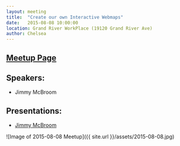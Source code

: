 ```yaml
---
layout: meeting
title:  "Create our own Interactive Webmaps"
date:   2015-08-08 10:00:00
location: Grand River WorkPlace (19120 Grand River Ave) 
author: Chelsea
---
```

## [Meetup Page](http://www.meetup.com/Maptime-Detroit/events/223776689/)

## Speakers:

* Jimmy McBroom

## Presentations:

* [Jimmy McBroom](https://github.com/maptimedet/intro-web-mapping)

![Image of 2015-08-08 Meetup]({{ site.url }}/assets/2015-08-08.jpg)
